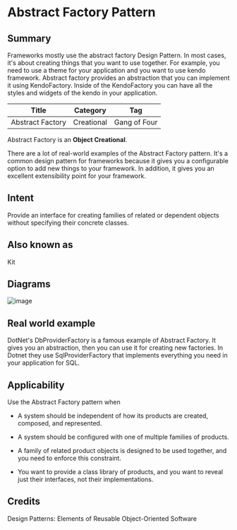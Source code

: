 # Abstract Factory Pattern

## Summary

Frameworks mostly use the abstract factory Design Pattern. In most cases, it's about creating things that you want to use together. For example, you need to use a theme for your application and you want to use kendo framework. Abstract factory provides an abstraction that you can implement it using KendoFactory. Inside of the KendoFactory you can have all the styles and widgets of the kendo in your application.

|      Title       |  Category  |     Tag      |
| :--------------: | :--------: | :----------: |
| Abstract Factory | Creational | Gang of Four |

Abstract Factory is an **Object Creational**.

There are a lot of real-world examples of the Abstract Factory pattern. It's a common design pattern for frameworks because it gives you a configurable option to add new things to your framework. In addition, it gives you an excellent extensibility point for your framework.

## Intent

Provide an interface for creating families of related or dependent objects without specifying their concrete classes.

## Also known as

Kit

## Diagrams
![image](https://user-images.githubusercontent.com/14781288/223683003-9c8f2fb6-f9f7-48e3-9913-ffe46166f3ad.png)

## Real world example

DotNet's DbProviderFactory is a famous example of Abstract Factory. It gives you an abstraction, then you can use it for creating new factories. In Dotnet they use SqlProviderFactory that implements everything you need in your application for SQL.

## Applicability

Use the Abstract Factory pattern when

* A system should be independent of how its products are created, composed, and represented.

* A system should be configured with one of multiple families of products.

* A family of related product objects is designed to be used together, and you need to enforce this constraint.

* You want to provide a class library of products, and you want to reveal just their interfaces, not their implementations.

## Credits

Design Patterns: Elements of Reusable Object-Oriented Software

